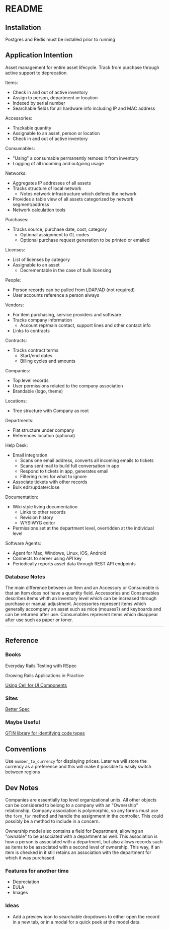 # README

## Installation

Postgres and Redis must be installed prior to running

## Application Intention

Asset management for entire asset lifecycle. Track from purchase through active support to deprecation.

Items:

- Check in and out of active inventory
- Assign to person, department or location
- Indexed by serial number
- Searchable fields for all hardware info including IP and MAC address

Accessories:

- Trackable quantity
- Assignable to an asset, person or location
- Check in and out of active inventory

Consumables:

- "Using" a consumable permanently remoes it from inventory
- Logging of all incoming and outgoing usage

Networks:

- Aggregates IP addresses of all assets
- Tracks structure of local network
  - Notes network infrastructure which defines the network
- Provides a table view of all assets categorized by network segment/address
- Network calculation tools

Purchases:

- Tracks source, purchase date, cost, category
  - Optional assignment to GL codes
  - Optional purchase request generation to be printed or emailed

Licenses:

- List of licenses by category
- Assignable to an asset
  - Decrementable in the case of bulk licensing

People:

- Person records can be pulled from LDAP/AD (not required)
- User accounts reference a person always

Vendors:

- For item purchasing, service providers and software
- Tracks company information
  - Account rep/main contact, support lines and other contact info
- Links to contracts

Contracts:

- Tracks contract terms
  - Start/end dates
  - Billing cycles and amounts

Companies:

- Top level records
- User permissions related to the company association
- Brandable (logo, theme)

Locations:

- Tree structure with Company as root

Departments:

- Flat structure under company
- References location (optional)

Help Desk:

- Email integration
  - Scans one email address, converts all incoming emails to tickets
  - Scans sent mail to build full conversation in app
  - Respond to tickets in app, generates email
  - Filtering rules for what to ignore
- Associate tickets with other records
- Bulk edit/update/close

Documentation:

- Wiki style living documentation
  - Links to other records
  - Revision history
  - WYSIWYG editor
- Permissions set at the department level, overridden at the individual level

Software Agents:

- Agent for Mac, Windows, Linux, iOS, Android
- Connects to server using API key
- Periodically reports asset data through REST API endpoints

### Database Notes

The main difference between an Item and an Accessory or Consumable is that an Item does not have a quantity field. Accessories and Consumables describes items whith an inventory level which can be increased through purchase or manual adjustment. Accessories represent items which generally accompany an asset such as mice (mouses?) and keyboards and can be returned after use. Consumables represent items which disappear after use such as paper or toner.

---

## Reference

### Books

Everyday Rails Testing with RSpec

Growing Rails Applications in Practice

[Using Cell for UI Components](https://getflywheel.com/layout/how-to-build-ui-components-in-rails/)

### Sites

[Better Spec](https://www.betterspecs.org/)

### Maybe Useful

[GTIN library for identifying code types](https://github.com/officeluv/gtin_extras)

## Conventions

Use `number_to_currency` for displaying prices. Later we will store the currency as a preference and this will make it possible to easily switch between regions

## Dev Notes

Companies are essentially top level organizational units. All other objects can be considered to belong to a company with an "Ownership" relationship. Company association is polymorphic, so any forms must use the `form_for` method and handle the assignment in the controller. This could possibly be a method to include in a concern.

Ownership model also contains a field for Department, allowing an "ownable" to be associated with a department as well. This association is how a person is associated with a department, but also allows records such as items to be associated with a second level of ownership. This way, if an item is checked in it still retains an association with the department for which it was purchased.

### Features for another time

- Depreciation
- EULA
- Images

### Ideas

- Add a preview icon to searchable dropdowns to either open the record in a new tab, or in a modal for a quick peek at the model data.
